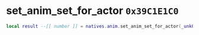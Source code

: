 # set_anim_set_for_actor `0x39C1E1C0`

```lua
local result --[[ number ]] = natives.anim.set_anim_set_for_actor(_unk0 --[[ number ]], _unk1 --[[ number ]], _unk2 --[[ number ]])
```